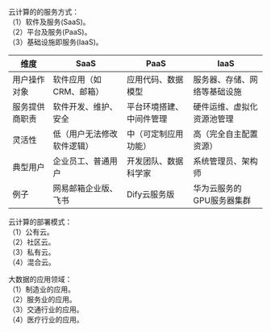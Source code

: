 
云计算的的服务方式：  
（1）软件及服务(SaaS)。  
（2）平台及服务(PaaS)。  
（3）基础设施即服务(IaaS)。  

|维度	|SaaS	|PaaS	|IaaS|
|-|-|-|-|
|用户操作对象|	软件应用（如 CRM、邮箱）|	应用代码、数据模型|	服务器、存储、网络等基础设施|
|服务提供商职责|	软件开发、维护、安全	|平台环境搭建、中间件管理	|硬件运维、虚拟化资源池管理|
|灵活性	|低（用户无法修改软件逻辑）|	中（可定制应用功能）|	高（完全自主配置资源）|
|典型用户|	企业员工、普通用户|	开发团队、数据科学家	|系统管理员、架构师|
|例子|网易邮箱企业版、飞书|Dify云服务版|华为云服务的GPU服务器集群|

云计算的部署模式：  
（1）公有云。  
（2）社区云。  
（3）私有云。  
（4）混合云。  

大数据的应用领域：  
（1）制造业的应用。  
（2）服务业的应用。  
（3）交通行业的应用。  
（4）医疗行业的应用。  
